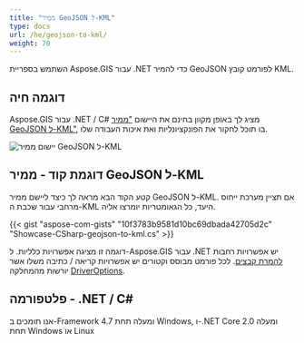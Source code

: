 ```yaml
---
title: "ממיר GeoJSON ל-KML"
type: docs
url: /he/geojson-to-kml/
weight: 70
---
```


השתמש בספריית Aspose.GIS עבור .NET כדי להמיר GeoJSON לפורמט קובץ KML.

## **דוגמה חיה**

Aspose.GIS עבור .NET / C# מציג לך באופן מקוון בחינם את היישום ["ממיר GeoJSON ל-KML"](https://products.aspose.app/gis/conversion/geojson-to-kml), בו תוכל לחקור את הפונקציונליות ואת איכות העבודה שלו.

![יישום ממיר GeoJSON ל-KML](conversion.png)

## **דוגמת קוד - ממיר GeoJSON ל-KML**

קטע הקוד הבא מראה לך כיצד ליישם ממיר GeoJSON ל-KML. אם תציין מערכת ייחוס מרחבי עבור שכבת ה-KML היעד, כל הגאומטריות יומרצו אליה. 

{{< gist "aspose-com-gists" "10f3783b9581d10bc69dbada42705d2c" "Showcase-CSharp-geojson-to-kml.cs" >}}

דוגמה זו מציגה אפשרויות כלליות. ל-Aspose.GIS עבור .NET יש אפשרויות רחבות [להמרת קבצים](https://docs.aspose.com/gis/net/vector-layers/). לכל פורמט מבוסס וקטורים יש אפשרויות קריאה / כתיבה משלו אשר יורשות מהמחלקה [DriverOptions](https://reference.aspose.com/gis/net/aspose.gis/driveroptions).

## **פלטפורמה - .NET / C#**

אנו תומכים ב-Framework 4.7 ומעלה תחת Windows, ו-.NET Core 2.0 ומעלה תחת Windows או Linux
